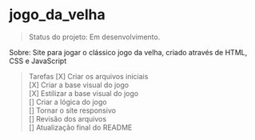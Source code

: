 # jogo_da_velha

>Status do projeto: Em desenvolvimento.

Sobre: Site para jogar o clássico jogo da velha, criado através de HTML, CSS e JavaScript

>Tarefas
[X] Criar os arquivos iniciais <br>
[X] Criar a base visual do jogo <br>
[X] Estilizar a base visual do jogo <br>
[] Criar a lógica do jogo <br>
[] Tornar o site responsivo <br>
[] Revisão dos arquivos <br>
[] Atualização final do README <br>
